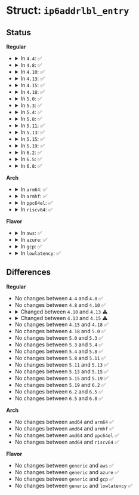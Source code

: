 # Struct: <code>ip6addrlbl_entry</code>

## Status
<b>Regular</b>
<ul>
<li>
<details>
<summary>In <code>4.4</code>: ✅</summary>

```c
struct ip6addrlbl_entry {
    possible_net_t lbl_net;
    struct in6_addr prefix;
    int prefixlen;
    int ifindex;
    int addrtype;
    u32 label;
    struct hlist_node list;
    atomic_t refcnt;
    struct callback_head rcu;
};
```
</details>
</li>
<li>
<details>
<summary>In <code>4.8</code>: ✅</summary>

```c
struct ip6addrlbl_entry {
    possible_net_t lbl_net;
    struct in6_addr prefix;
    int prefixlen;
    int ifindex;
    int addrtype;
    u32 label;
    struct hlist_node list;
    atomic_t refcnt;
    struct callback_head rcu;
};
```
</details>
</li>
<li>
<details>
<summary>In <code>4.10</code>: ✅</summary>

```c
struct ip6addrlbl_entry {
    possible_net_t lbl_net;
    struct in6_addr prefix;
    int prefixlen;
    int ifindex;
    int addrtype;
    u32 label;
    struct hlist_node list;
    atomic_t refcnt;
    struct callback_head rcu;
};
```
</details>
</li>
<li>
<details>
<summary>In <code>4.13</code>: ✅</summary>

```c
struct ip6addrlbl_entry {
    possible_net_t lbl_net;
    struct in6_addr prefix;
    int prefixlen;
    int ifindex;
    int addrtype;
    u32 label;
    struct hlist_node list;
    refcount_t refcnt;
    struct callback_head rcu;
};
```
</details>
</li>
<li>
<details>
<summary>In <code>4.15</code>: ✅</summary>

```c
struct ip6addrlbl_entry {
    struct in6_addr prefix;
    int prefixlen;
    int ifindex;
    int addrtype;
    u32 label;
    struct hlist_node list;
    struct callback_head rcu;
};
```
</details>
</li>
<li>
<details>
<summary>In <code>4.18</code>: ✅</summary>

```c
struct ip6addrlbl_entry {
    struct in6_addr prefix;
    int prefixlen;
    int ifindex;
    int addrtype;
    u32 label;
    struct hlist_node list;
    struct callback_head rcu;
};
```
</details>
</li>
<li>
<details>
<summary>In <code>5.0</code>: ✅</summary>

```c
struct ip6addrlbl_entry {
    struct in6_addr prefix;
    int prefixlen;
    int ifindex;
    int addrtype;
    u32 label;
    struct hlist_node list;
    struct callback_head rcu;
};
```
</details>
</li>
<li>
<details>
<summary>In <code>5.3</code>: ✅</summary>

```c
struct ip6addrlbl_entry {
    struct in6_addr prefix;
    int prefixlen;
    int ifindex;
    int addrtype;
    u32 label;
    struct hlist_node list;
    struct callback_head rcu;
};
```
</details>
</li>
<li>
<details>
<summary>In <code>5.4</code>: ✅</summary>

```c
struct ip6addrlbl_entry {
    struct in6_addr prefix;
    int prefixlen;
    int ifindex;
    int addrtype;
    u32 label;
    struct hlist_node list;
    struct callback_head rcu;
};
```
</details>
</li>
<li>
<details>
<summary>In <code>5.8</code>: ✅</summary>

```c
struct ip6addrlbl_entry {
    struct in6_addr prefix;
    int prefixlen;
    int ifindex;
    int addrtype;
    u32 label;
    struct hlist_node list;
    struct callback_head rcu;
};
```
</details>
</li>
<li>
<details>
<summary>In <code>5.11</code>: ✅</summary>

```c
struct ip6addrlbl_entry {
    struct in6_addr prefix;
    int prefixlen;
    int ifindex;
    int addrtype;
    u32 label;
    struct hlist_node list;
    struct callback_head rcu;
};
```
</details>
</li>
<li>
<details>
<summary>In <code>5.13</code>: ✅</summary>

```c
struct ip6addrlbl_entry {
    struct in6_addr prefix;
    int prefixlen;
    int ifindex;
    int addrtype;
    u32 label;
    struct hlist_node list;
    struct callback_head rcu;
};
```
</details>
</li>
<li>
<details>
<summary>In <code>5.15</code>: ✅</summary>

```c
struct ip6addrlbl_entry {
    struct in6_addr prefix;
    int prefixlen;
    int ifindex;
    int addrtype;
    u32 label;
    struct hlist_node list;
    struct callback_head rcu;
};
```
</details>
</li>
<li>
<details>
<summary>In <code>5.19</code>: ✅</summary>

```c
struct ip6addrlbl_entry {
    struct in6_addr prefix;
    int prefixlen;
    int ifindex;
    int addrtype;
    u32 label;
    struct hlist_node list;
    struct callback_head rcu;
};
```
</details>
</li>
<li>
<details>
<summary>In <code>6.2</code>: ✅</summary>

```c
struct ip6addrlbl_entry {
    struct in6_addr prefix;
    int prefixlen;
    int ifindex;
    int addrtype;
    u32 label;
    struct hlist_node list;
    struct callback_head rcu;
};
```
</details>
</li>
<li>
<details>
<summary>In <code>6.5</code>: ✅</summary>

```c
struct ip6addrlbl_entry {
    struct in6_addr prefix;
    int prefixlen;
    int ifindex;
    int addrtype;
    u32 label;
    struct hlist_node list;
    struct callback_head rcu;
};
```
</details>
</li>
<li>
<details>
<summary>In <code>6.8</code>: ✅</summary>

```c
struct ip6addrlbl_entry {
    struct in6_addr prefix;
    int prefixlen;
    int ifindex;
    int addrtype;
    u32 label;
    struct hlist_node list;
    struct callback_head rcu;
};
```
</details>
</li>
</ul>
<b>Arch</b>
<ul>
<li>
<details>
<summary>In <code>arm64</code>: ✅</summary>

```c
struct ip6addrlbl_entry {
    struct in6_addr prefix;
    int prefixlen;
    int ifindex;
    int addrtype;
    u32 label;
    struct hlist_node list;
    struct callback_head rcu;
};
```
</details>
</li>
<li>
<details>
<summary>In <code>armhf</code>: ✅</summary>

```c
struct ip6addrlbl_entry {
    struct in6_addr prefix;
    int prefixlen;
    int ifindex;
    int addrtype;
    u32 label;
    struct hlist_node list;
    struct callback_head rcu;
};
```
</details>
</li>
<li>
<details>
<summary>In <code>ppc64el</code>: ✅</summary>

```c
struct ip6addrlbl_entry {
    struct in6_addr prefix;
    int prefixlen;
    int ifindex;
    int addrtype;
    u32 label;
    struct hlist_node list;
    struct callback_head rcu;
};
```
</details>
</li>
<li>
<details>
<summary>In <code>riscv64</code>: ✅</summary>

```c
struct ip6addrlbl_entry {
    struct in6_addr prefix;
    int prefixlen;
    int ifindex;
    int addrtype;
    u32 label;
    struct hlist_node list;
    struct callback_head rcu;
};
```
</details>
</li>
</ul>
<b>Flavor</b>
<ul>
<li>
<details>
<summary>In <code>aws</code>: ✅</summary>

```c
struct ip6addrlbl_entry {
    struct in6_addr prefix;
    int prefixlen;
    int ifindex;
    int addrtype;
    u32 label;
    struct hlist_node list;
    struct callback_head rcu;
};
```
</details>
</li>
<li>
<details>
<summary>In <code>azure</code>: ✅</summary>

```c
struct ip6addrlbl_entry {
    struct in6_addr prefix;
    int prefixlen;
    int ifindex;
    int addrtype;
    u32 label;
    struct hlist_node list;
    struct callback_head rcu;
};
```
</details>
</li>
<li>
<details>
<summary>In <code>gcp</code>: ✅</summary>

```c
struct ip6addrlbl_entry {
    struct in6_addr prefix;
    int prefixlen;
    int ifindex;
    int addrtype;
    u32 label;
    struct hlist_node list;
    struct callback_head rcu;
};
```
</details>
</li>
<li>
<details>
<summary>In <code>lowlatency</code>: ✅</summary>

```c
struct ip6addrlbl_entry {
    struct in6_addr prefix;
    int prefixlen;
    int ifindex;
    int addrtype;
    u32 label;
    struct hlist_node list;
    struct callback_head rcu;
};
```
</details>
</li>
</ul>

## Differences
<b>Regular</b>
<ul>
<li>
No changes between <code>4.4</code> and <code>4.8</code> ✅
</li>
<li>
No changes between <code>4.8</code> and <code>4.10</code> ✅
</li>
<li>
<details>
<summary>Changed between <code>4.10</code> and <code>4.13</code> ⚠️</summary>
<ul>
<li>
<b>Field type changed. </b>
<code>atomic_t refcnt</code> ➡️ <code>refcount_t refcnt</code>
</li>
</ul>
</details>
</li>
<li>
<details>
<summary>Changed between <code>4.13</code> and <code>4.15</code> ⚠️</summary>
<ul>
<li>
<b>Field removed. </b>
<code>possible_net_t lbl_net</code>
</li>
<li>
<b>Field removed. </b>
<code>refcount_t refcnt</code>
</li>
</ul>
</details>
</li>
<li>
No changes between <code>4.15</code> and <code>4.18</code> ✅
</li>
<li>
No changes between <code>4.18</code> and <code>5.0</code> ✅
</li>
<li>
No changes between <code>5.0</code> and <code>5.3</code> ✅
</li>
<li>
No changes between <code>5.3</code> and <code>5.4</code> ✅
</li>
<li>
No changes between <code>5.4</code> and <code>5.8</code> ✅
</li>
<li>
No changes between <code>5.8</code> and <code>5.11</code> ✅
</li>
<li>
No changes between <code>5.11</code> and <code>5.13</code> ✅
</li>
<li>
No changes between <code>5.13</code> and <code>5.15</code> ✅
</li>
<li>
No changes between <code>5.15</code> and <code>5.19</code> ✅
</li>
<li>
No changes between <code>5.19</code> and <code>6.2</code> ✅
</li>
<li>
No changes between <code>6.2</code> and <code>6.5</code> ✅
</li>
<li>
No changes between <code>6.5</code> and <code>6.8</code> ✅
</li>
</ul>
<b>Arch</b>
<ul>
<li>
No changes between <code>amd64</code> and <code>arm64</code> ✅
</li>
<li>
No changes between <code>amd64</code> and <code>armhf</code> ✅
</li>
<li>
No changes between <code>amd64</code> and <code>ppc64el</code> ✅
</li>
<li>
No changes between <code>amd64</code> and <code>riscv64</code> ✅
</li>
</ul>
<b>Flavor</b>
<ul>
<li>
No changes between <code>generic</code> and <code>aws</code> ✅
</li>
<li>
No changes between <code>generic</code> and <code>azure</code> ✅
</li>
<li>
No changes between <code>generic</code> and <code>gcp</code> ✅
</li>
<li>
No changes between <code>generic</code> and <code>lowlatency</code> ✅
</li>
</ul>
